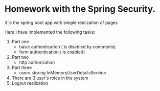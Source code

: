 # Homework with the Spring Security.
  It is the spring boot app with simple realization of pages

  Here i have implemented the following tasks:
1. Part one
    * basic authentication ( is disabled by comments)
    * form authentication ( is enabled)
2. Part two
    * http authorization
3. Part three
    * users storing InMemoryUserDetailsService
4. There are 3 user's roles in the system
5. Logout realization

